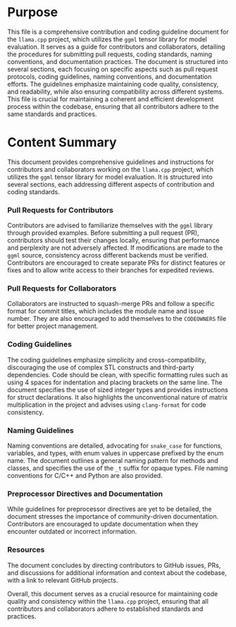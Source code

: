 # Purpose
This file is a comprehensive contribution and coding guideline document for the `llama.cpp` project, which utilizes the `ggml` tensor library for model evaluation. It serves as a guide for contributors and collaborators, detailing the procedures for submitting pull requests, coding standards, naming conventions, and documentation practices. The document is structured into several sections, each focusing on specific aspects such as pull request protocols, coding guidelines, naming conventions, and documentation efforts. The guidelines emphasize maintaining code quality, consistency, and readability, while also ensuring compatibility across different systems. This file is crucial for maintaining a coherent and efficient development process within the codebase, ensuring that all contributors adhere to the same standards and practices.
# Content Summary
This document provides comprehensive guidelines and instructions for contributors and collaborators working on the `llama.cpp` project, which utilizes the `ggml` tensor library for model evaluation. It is structured into several sections, each addressing different aspects of contribution and coding standards.

### Pull Requests for Contributors
Contributors are advised to familiarize themselves with the `ggml` library through provided examples. Before submitting a pull request (PR), contributors should test their changes locally, ensuring that performance and perplexity are not adversely affected. If modifications are made to the `ggml` source, consistency across different backends must be verified. Contributors are encouraged to create separate PRs for distinct features or fixes and to allow write access to their branches for expedited reviews.

### Pull Requests for Collaborators
Collaborators are instructed to squash-merge PRs and follow a specific format for commit titles, which includes the module name and issue number. They are also encouraged to add themselves to the `CODEOWNERS` file for better project management.

### Coding Guidelines
The coding guidelines emphasize simplicity and cross-compatibility, discouraging the use of complex STL constructs and third-party dependencies. Code should be clean, with specific formatting rules such as using 4 spaces for indentation and placing brackets on the same line. The document specifies the use of sized integer types and provides instructions for struct declarations. It also highlights the unconventional nature of matrix multiplication in the project and advises using `clang-format` for code consistency.

### Naming Guidelines
Naming conventions are detailed, advocating for `snake_case` for functions, variables, and types, with enum values in uppercase prefixed by the enum name. The document outlines a general naming pattern for methods and classes, and specifies the use of the `_t` suffix for opaque types. File naming conventions for C/C++ and Python are also provided.

### Preprocessor Directives and Documentation
While guidelines for preprocessor directives are yet to be detailed, the document stresses the importance of community-driven documentation. Contributors are encouraged to update documentation when they encounter outdated or incorrect information.

### Resources
The document concludes by directing contributors to GitHub issues, PRs, and discussions for additional information and context about the codebase, with a link to relevant GitHub projects.

Overall, this document serves as a crucial resource for maintaining code quality and consistency within the `llama.cpp` project, ensuring that all contributors and collaborators adhere to established standards and practices.
